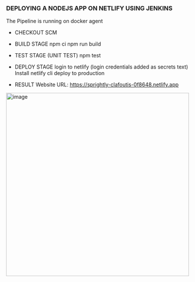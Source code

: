 ### DEPLOYING A NODEJS APP ON NETLIFY USING JENKINS

The Pipeline is running on docker agent

- CHECKOUT SCM

- BUILD STAGE
     npm ci
     npm run build

- TEST STAGE (UNIT TEST)
     npm test

- DEPLOY STAGE
     login to netlify (login credentials added as secrets text)
     Install netlify cli
     deploy to production

- RESULT
Website URL:       https://sprightly-clafoutis-0f8648.netlify.app

<img width="496" alt="image" src="https://github.com/user-attachments/assets/c2a7451c-3fad-4ea2-a4eb-3ca9ce788f4f">












